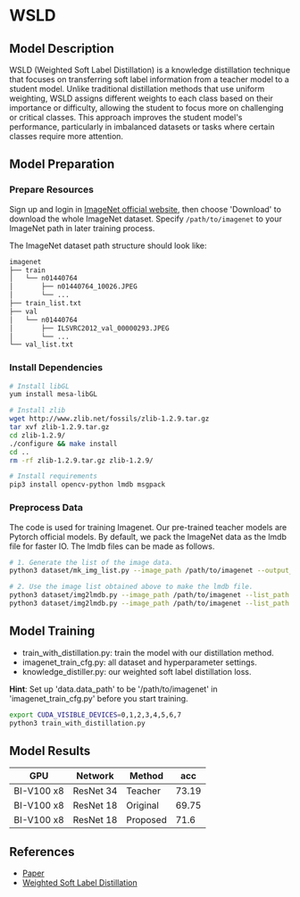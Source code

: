 # WSLD

## Model Description

WSLD (Weighted Soft Label Distillation) is a knowledge distillation technique that focuses on transferring soft label
information from a teacher model to a student model. Unlike traditional distillation methods that use uniform weighting,
WSLD assigns different weights to each class based on their importance or difficulty, allowing the student to focus more
on challenging or critical classes. This approach improves the student model's performance, particularly in imbalanced
datasets or tasks where certain classes require more attention.

## Model Preparation

### Prepare Resources

Sign up and login in [ImageNet official website](https://www.image-net.org/index.php), then choose 'Download' to
download the whole ImageNet dataset. Specify `/path/to/imagenet` to your ImageNet path in later training process.

The ImageNet dataset path structure should look like:

```bash
imagenet
├── train
│   └── n01440764
│       ├── n01440764_10026.JPEG
│       └── ...
├── train_list.txt
├── val
│   └── n01440764
│       ├── ILSVRC2012_val_00000293.JPEG
│       └── ...
└── val_list.txt
```

### Install Dependencies

```bash
# Install libGL
yum install mesa-libGL

# Install zlib
wget http://www.zlib.net/fossils/zlib-1.2.9.tar.gz
tar xvf zlib-1.2.9.tar.gz
cd zlib-1.2.9/
./configure && make install
cd ..
rm -rf zlib-1.2.9.tar.gz zlib-1.2.9/

# Install requirements
pip3 install opencv-python lmdb msgpack
```

### Preprocess Data

The code is used for training Imagenet. Our pre-trained teacher models are Pytorch official models. By default, we pack
the ImageNet data as the lmdb file for faster IO. The lmdb files can be made as follows.

```bash
# 1. Generate the list of the image data.
python3 dataset/mk_img_list.py --image_path /path/to/imagenet --output_path /path/to/imagenet

# 2. Use the image list obtained above to make the lmdb file.
python3 dataset/img2lmdb.py --image_path /path/to/imagenet --list_path /path/to/imagenet --output_path '/path/to/imagenet' --split 'train'
python3 dataset/img2lmdb.py --image_path /path/to/imagenet --list_path /path/to/imagenet --output_path '/path/to/imagenet' --split 'val'
```

## Model Training

- train_with_distillation.py: train the model with our distillation method.
- imagenet_train_cfg.py: all dataset and hyperparameter settings.
- knowledge_distiller.py: our weighted soft label distillation loss.

**Hint**: Set up 'data.data_path' to be '/path/to/imagenet' in 'imagenet_train_cfg.py' before you start training.

```bash
export CUDA_VISIBLE_DEVICES=0,1,2,3,4,5,6,7
python3 train_with_distillation.py
```

## Model Results

| GPU        | Network   | Method   | acc   |
|------------|-----------|----------|-------|
| BI-V100 x8 | ResNet 34 | Teacher  | 73.19 |
| BI-V100 x8 | ResNet 18 | Original | 69.75 |
| BI-V100 x8 | ResNet 18 | Proposed | 71.6  |

## References

- [Paper](https://arxiv.org/abs/2102.00650)
- [Weighted Soft Label Distillation](https://github.com/bellymonster/Weighted-Soft-Label-Distillation)
